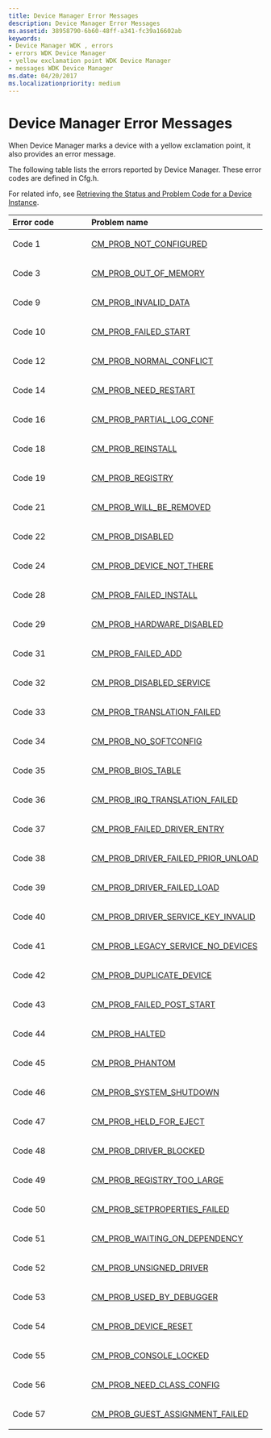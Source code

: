 ```yaml
---
title: Device Manager Error Messages
description: Device Manager Error Messages
ms.assetid: 38958790-6b60-48ff-a341-fc39a16602ab
keywords:
- Device Manager WDK , errors
- errors WDK Device Manager
- yellow exclamation point WDK Device Manager
- messages WDK Device Manager
ms.date: 04/20/2017
ms.localizationpriority: medium
---
```


# Device Manager Error Messages





When Device Manager marks a device with a yellow exclamation point, it also provides an error message.

The following table lists the errors reported by Device Manager. These error codes are defined in Cfg.h.
 
For related info, see [Retrieving the Status and Problem Code for a Device Instance](retrieving-the-status-and-problem-code-for-a-device-instance.md).


<table>
<colgroup>
<col width="50%" />
<col width="50%" />
</colgroup>
<thead>
<tr class="header">
<th align="left">Error code</th>
<th align="left">Problem name</th>
</tr>
</thead>
<tbody>
<tr class="odd">
<td align="left"><p>Code 1</p></td>
<td align="left"><p><a href="cm-prob-not-configured.md" data-raw-source="[CM_PROB_NOT_CONFIGURED](cm-prob-not-configured.md)">CM_PROB_NOT_CONFIGURED</a></p></td>
</tr>
<tr class="even">
<td align="left"><p>Code 3</p></td>
<td align="left"><p><a href="cm-prob-out-of-memory.md" data-raw-source="[CM_PROB_OUT_OF_MEMORY](cm-prob-out-of-memory.md)">CM_PROB_OUT_OF_MEMORY</a></p></td>
</tr>
<tr class="odd">
<td align="left"><p>Code 9</p></td>
<td align="left"><p><a href="cm-prob-invalid-data.md" data-raw-source="[CM_PROB_INVALID_DATA](cm-prob-invalid-data.md)">CM_PROB_INVALID_DATA</a></p></td>
</tr>
<tr class="even">
<td align="left"><p>Code 10</p></td>
<td align="left"><p><a href="cm-prob-failed-start.md" data-raw-source="[CM_PROB_FAILED_START](cm-prob-failed-start.md)">CM_PROB_FAILED_START</a></p></td>
</tr>
<tr class="odd">
<td align="left"><p>Code 12</p></td>
<td align="left"><p><a href="cm-prob-normal-conflict.md" data-raw-source="[CM_PROB_NORMAL_CONFLICT](cm-prob-normal-conflict.md)">CM_PROB_NORMAL_CONFLICT</a></p></td>
</tr>
<tr class="even">
<td align="left"><p>Code 14</p></td>
<td align="left"><p><a href="cm-prob-need-restart.md" data-raw-source="[CM_PROB_NEED_RESTART](cm-prob-need-restart.md)">CM_PROB_NEED_RESTART</a></p></td>
</tr>
<tr class="odd">
<td align="left"><p>Code 16</p></td>
<td align="left"><p><a href="cm-prob-partial-log-conf.md" data-raw-source="[CM_PROB_PARTIAL_LOG_CONF](cm-prob-partial-log-conf.md)">CM_PROB_PARTIAL_LOG_CONF</a></p></td>
</tr>
<tr class="even">
<td align="left"><p>Code 18</p></td>
<td align="left"><p><a href="cm-prob-reinstall.md" data-raw-source="[CM_PROB_REINSTALL](cm-prob-reinstall.md)">CM_PROB_REINSTALL</a></p></td>
</tr>
<tr class="odd">
<td align="left"><p>Code 19</p></td>
<td align="left"><p><a href="cm-prob-registry.md" data-raw-source="[CM_PROB_REGISTRY](cm-prob-registry.md)">CM_PROB_REGISTRY</a></p></td>
</tr>
<tr class="even">
<td align="left"><p>Code 21</p></td>
<td align="left"><p><a href="cm-prob-will-be-removed.md" data-raw-source="[CM_PROB_WILL_BE_REMOVED](cm-prob-will-be-removed.md)">CM_PROB_WILL_BE_REMOVED</a></p></td>
</tr>
<tr class="odd">
<td align="left"><p>Code 22</p></td>
<td align="left"><p><a href="cm-prob-disabled.md" data-raw-source="[CM_PROB_DISABLED](cm-prob-disabled.md)">CM_PROB_DISABLED</a></p></td>
</tr>
<tr class="even">
<td align="left"><p>Code 24</p></td>
<td align="left"><p><a href="cm-prob-device-not-there.md" data-raw-source="[CM_PROB_DEVICE_NOT_THERE](cm-prob-device-not-there.md)">CM_PROB_DEVICE_NOT_THERE</a></p></td>
</tr>
<tr class="odd">
<td align="left"><p>Code 28</p></td>
<td align="left"><p><a href="cm-prob-failed-install.md" data-raw-source="[CM_PROB_FAILED_INSTALL](cm-prob-failed-install.md)">CM_PROB_FAILED_INSTALL</a></p></td>
</tr>
<tr class="even">
<td align="left"><p>Code 29</p></td>
<td align="left"><p><a href="cm-prob-hardware-disabled.md" data-raw-source="[CM_PROB_HARDWARE_DISABLED](cm-prob-hardware-disabled.md)">CM_PROB_HARDWARE_DISABLED</a></p></td>
</tr>
<tr class="odd">
<td align="left"><p>Code 31</p></td>
<td align="left"><p><a href="cm-prob-failed-add.md" data-raw-source="[CM_PROB_FAILED_ADD](cm-prob-failed-add.md)">CM_PROB_FAILED_ADD</a></p></td>
</tr>
<tr class="even">
<td align="left"><p>Code 32</p></td>
<td align="left"><p><a href="cm-prob-disabled-service.md" data-raw-source="[CM_PROB_DISABLED_SERVICE](cm-prob-disabled-service.md)">CM_PROB_DISABLED_SERVICE</a></p></td>
</tr>
<tr class="odd">
<td align="left"><p>Code 33</p></td>
<td align="left"><p><a href="cm-prob-translation-failed.md" data-raw-source="[CM_PROB_TRANSLATION_FAILED](cm-prob-translation-failed.md)">CM_PROB_TRANSLATION_FAILED</a></p></td>
</tr>
<tr class="even">
<td align="left"><p>Code 34</p></td>
<td align="left"><p><a href="cm-prob-no-softconfig.md" data-raw-source="[CM_PROB_NO_SOFTCONFIG](cm-prob-no-softconfig.md)">CM_PROB_NO_SOFTCONFIG</a></p></td>
</tr>
<tr class="odd">
<td align="left"><p>Code 35</p></td>
<td align="left"><p><a href="cm-prob-bios-table.md" data-raw-source="[CM_PROB_BIOS_TABLE](cm-prob-bios-table.md)">CM_PROB_BIOS_TABLE</a></p></td>
</tr>
<tr class="even">
<td align="left"><p>Code 36</p></td>
<td align="left"><p><a href="cm-prob-irq-translation-failed.md" data-raw-source="[CM_PROB_IRQ_TRANSLATION_FAILED](cm-prob-irq-translation-failed.md)">CM_PROB_IRQ_TRANSLATION_FAILED</a></p></td>
</tr>
<tr class="odd">
<td align="left"><p>Code 37</p></td>
<td align="left"><p><a href="cm-prob-failed-driver-entry.md" data-raw-source="[CM_PROB_FAILED_DRIVER_ENTRY](cm-prob-failed-driver-entry.md)">CM_PROB_FAILED_DRIVER_ENTRY</a></p></td>
</tr>
<tr class="even">
<td align="left"><p>Code 38</p></td>
<td align="left"><p><a href="cm-prob-driver-failed-prior-unload.md" data-raw-source="[CM_PROB_DRIVER_FAILED_PRIOR_UNLOAD](cm-prob-driver-failed-prior-unload.md)">CM_PROB_DRIVER_FAILED_PRIOR_UNLOAD</a></p></td>
</tr>
<tr class="odd">
<td align="left"><p>Code 39</p></td>
<td align="left"><p><a href="cm-prob-driver-failed-load.md" data-raw-source="[CM_PROB_DRIVER_FAILED_LOAD](cm-prob-driver-failed-load.md)">CM_PROB_DRIVER_FAILED_LOAD</a></p></td>
</tr>
<tr class="even">
<td align="left"><p>Code 40</p></td>
<td align="left"><p><a href="cm-prob-driver-service-key-invalid.md" data-raw-source="[CM_PROB_DRIVER_SERVICE_KEY_INVALID](cm-prob-driver-service-key-invalid.md)">CM_PROB_DRIVER_SERVICE_KEY_INVALID</a></p></td>
</tr>
<tr class="odd">
<td align="left"><p>Code 41</p></td>
<td align="left"><p><a href="cm-prob-legacy-service-no-devices.md" data-raw-source="[CM_PROB_LEGACY_SERVICE_NO_DEVICES](cm-prob-legacy-service-no-devices.md)">CM_PROB_LEGACY_SERVICE_NO_DEVICES</a></p></td>
</tr>
<tr class="even">
<td align="left"><p>Code 42</p></td>
<td align="left"><p><a href="cm-prob-duplicate-device.md" data-raw-source="[CM_PROB_DUPLICATE_DEVICE](cm-prob-duplicate-device.md)">CM_PROB_DUPLICATE_DEVICE</a></p></td>
</tr>
<tr class="odd">
<td align="left"><p>Code 43</p></td>
<td align="left"><p><a href="cm-prob-failed-post-start.md" data-raw-source="[CM_PROB_FAILED_POST_START](cm-prob-failed-post-start.md)">CM_PROB_FAILED_POST_START</a></p></td>
</tr>
<tr class="even">
<td align="left"><p>Code 44</p></td>
<td align="left"><p><a href="cm-prob-halted.md" data-raw-source="[CM_PROB_HALTED](cm-prob-halted.md)">CM_PROB_HALTED</a></p></td>
</tr>
<tr class="odd">
<td align="left"><p>Code 45</p></td>
<td align="left"><p><a href="cm-prob-phantom.md" data-raw-source="[CM_PROB_PHANTOM](cm-prob-phantom.md)">CM_PROB_PHANTOM</a></p></td>
</tr>
<tr class="even">
<td align="left"><p>Code 46</p></td>
<td align="left"><p><a href="cm-prob-system-shutdown.md" data-raw-source="[CM_PROB_SYSTEM_SHUTDOWN](cm-prob-system-shutdown.md)">CM_PROB_SYSTEM_SHUTDOWN</a></p></td>
</tr>
<tr class="odd">
<td align="left"><p>Code 47</p></td>
<td align="left"><p><a href="cm-prob-held-for-eject.md" data-raw-source="[CM_PROB_HELD_FOR_EJECT](cm-prob-held-for-eject.md)">CM_PROB_HELD_FOR_EJECT</a></p></td>
</tr>
<tr class="even">
<td align="left"><p>Code 48</p></td>
<td align="left"><p><a href="cm-prob-driver-blocked.md" data-raw-source="[CM_PROB_DRIVER_BLOCKED](cm-prob-driver-blocked.md)">CM_PROB_DRIVER_BLOCKED</a></p></td>
</tr>
<tr class="odd">
<td align="left"><p>Code 49</p></td>
<td align="left"><p><a href="cm-prob-registry-too-large.md" data-raw-source="[CM_PROB_REGISTRY_TOO_LARGE](cm-prob-registry-too-large.md)">CM_PROB_REGISTRY_TOO_LARGE</a></p></td>
</tr>
<tr class="even">
<td align="left"><p>Code 50</p></td>
<td align="left"><p><a href="cm-prob-setproperties-failed.md" data-raw-source="[CM_PROB_SETPROPERTIES_FAILED](cm-prob-setproperties-failed.md)">CM_PROB_SETPROPERTIES_FAILED</a></p></td>
</tr>
<tr class="odd">
<td align="left"><p>Code 51</p></td>
<td align="left"><p><a href="cm-prob-waiting-on-dependency.md" data-raw-source="[CM_PROB_WAITING_ON_DEPENDENCY](cm-prob-waiting-on-dependency.md)">CM_PROB_WAITING_ON_DEPENDENCY</a></p></td>
</tr>
<tr class="even">
<td align="left"><p>Code 52</p></td>
<td align="left"><p><a href="cm-prob-unsigned-driver.md" data-raw-source="[CM_PROB_UNSIGNED_DRIVER](cm-prob-unsigned-driver.md)">CM_PROB_UNSIGNED_DRIVER</a></p></td>
</tr>
<tr class="odd">
<td align="left"><p>Code 53</p></td>
<td align="left"><p><a href="cm-prob-used-by-debugger.md" data-raw-source="[CM_PROB_USED_BY_DEBUGGER](cm-prob-used-by-debugger.md)">CM_PROB_USED_BY_DEBUGGER</a></p></td>
</tr>
<tr class="even">
<td align="left"><p>Code 54</p></td>
<td align="left"><p><a href="cm-prob-device-reset.md" data-raw-source="[CM_PROB_DEVICE_RESET](cm-prob-device-reset.md)">CM_PROB_DEVICE_RESET</a></p></td>
</tr>
<tr class="odd">
<td align="left"><p>Code 55</p></td>
<td align="left"><p><a href="cm-prob-console-locked.md" data-raw-source="[CM_PROB_CONSOLE_LOCKED](cm-prob-console-locked.md)">CM_PROB_CONSOLE_LOCKED</a></p></td>
</tr>
<tr class="even">
<td align="left"><p>Code 56</p></td>
<td align="left"><p><a href="cm-prob-need-class-config.md" data-raw-source="[CM_PROB_NEED_CLASS_CONFIG](cm-prob-need-class-config.md)">CM_PROB_NEED_CLASS_CONFIG</a></p></td>
</tr>
<tr class="odd">
<td align="left"><p>Code 57</p></td>
<td align="left"><p><a href="cm-prob-guest-assignment-failed.md" data-raw-source="[CM_PROB_GUEST_ASSIGNMENT_FAILED](cm-prob-guest-assignment-failed.md)">CM_PROB_GUEST_ASSIGNMENT_FAILED</a></p></td>
</tr>
</tbody>
</table>

 

 

 






